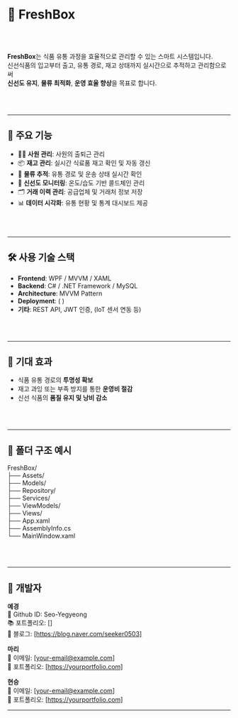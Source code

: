 # 🍏 FreshBox

<br><br>

**FreshBox**는 식품 유통 과정을 효율적으로 관리할 수 있는 스마트 시스템입니다.  
신선식품의 입고부터 출고, 유통 경로, 재고 상태까지 실시간으로 추적하고 관리함으로써  
**신선도 유지**, **물류 최적화**, **운영 효율 향상**을 목표로 합니다.

<br><br>

---

## 🔧 주요 기능

- 🧑‍💼 **사원 관리**: 사원의 출퇴근 관리
- 📦 **재고 관리**: 실시간 식료품 재고 확인 및 자동 갱신  
- 🚛 **물류 추적**: 유통 경로 및 운송 상태 실시간 확인  
- 🧊 **신선도 모니터링**: 온도/습도 기반 콜드체인 관리  
- 🗂️ **거래 이력 관리**: 공급업체 및 거래처 정보 저장  
- 📊 **데이터 시각화**: 유통 현황 및 통계 대시보드 제공

<br><br>

---

## 🛠️ 사용 기술 스택

- **Frontend**: WPF / MVVM / XAML
- **Backend**: C# / .NET Framework / MySQL
- **Architecture**: MVVM Pattern  
- **Deployment**: (  )  
- **기타**: REST API, JWT 인증, (IoT 센서 연동 등)

<br><br>

---

## 🚀 기대 효과

- 식품 유통 경로의 **투명성 확보**  
- 재고 과잉 또는 부족 방지를 통한 **운영비 절감**  
- 신선 식품의 **품질 유지 및 낭비 감소**

<br><br>

---

## 📁 폴더 구조 예시
FreshBox/<br>
├── Assets/<br>
├── Models/<br>
├── Repository/<br>
├── Services/<br>
├── ViewModels/<br>
├── Views/<br>
├── App.xaml<br>
├── AssemblyInfo.cs<br>
└── MainWindow.xaml<br>

<br><br>

---

## 📌 개발자

**예경**<br>
📧 Github ID: Seo-Yegyeong <br>
📚 포트폴리오: [] <br>
📎 블로그: [https://blog.naver.com/seeker0503] <br>

**마리** <br>
📧 이메일: [your-email@example.com]  <br>
📎 포트폴리오: [https://yourportfolio.com] <br>


**현승** <br>
📧 이메일: [your-email@example.com]  <br>
📎 포트폴리오: [https://yourportfolio.com] <br>

---
